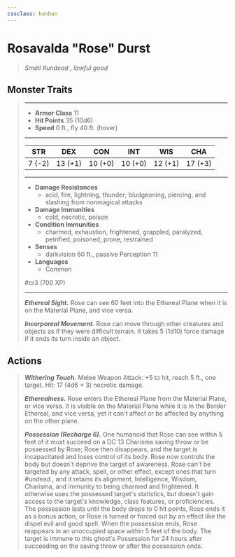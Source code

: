 ```yaml
---
cssclass: kanban
---
```


# Rosavalda "Rose" Durst
>*Small #undead , lawful good*
## Monster Traits
>___
>- **Armor Class** 11
>- **Hit Points** 35 (10d6)
>- **Speed** 0 ft., fly 40 ft. (hover)
>___
>|STR|DEX|CON|INT|WIS|CHA|
>|:---:|:---:|:---:|:---:|:---:|:---:|
>|7 (-2)|13 (+1)|10 (+0)|10 (+0)|12 (+1)|17 (+3)|
>___
>- **Damage Resistances**
>	 - acid, fire, lightning, thunder; bludgeoning, piercing, and slashing from nonmagical attacks
>- **Damage Immunities**
>	 - cold, necrotic, poison
>- **Condition Immunities**
>	 - charmed, exhaustion, frightened, grappled, paralyzed, petrified, poisoned, prone, restrained
>- **Senses**
>	 - darkvision 60 ft., passive Perception 11
>- **Languages**
>	 - Common
>
> #cr3 (700 XP)
>___
>***Ethereal Sight.*** Rose can see 60 feet into the Ethereal Plane when it is on the Material Plane, and vice versa.  
>
>***Incorporeal Movement.*** Rose can move through other creatures and objects as if they were difficult terrain. It takes 5 (1d10) force damage if it ends its turn inside an object.  
>
## Actions
>***Withering Touch.*** Melee Weapon Attack: +5 to hit, reach 5 ft., one target. Hit: 17 (4d6 + 3) necrotic damage.  
>
>***Etherealness.*** Rose enters the Ethereal Plane from the Material Plane, or vice versa. It is visible on the Material Plane while it is in the Border Ethereal, and vice versa, yet it can't affect or be affected by anything on the other plane.  
>
>***Possession (Recharge 6).*** One humanoid that Rose can see within 5 feet of it must succeed on a DC 13 Charisma saving throw or be possessed by Rose; Rose then disappears, and the target is incapacitated and loses control of its body. Rose now controls the body but doesn't deprive the target of awareness. Rose can't be targeted by any attack, spell, or other effect, except ones that turn #undead , and it retains its alignment, Intelligence, Wisdom, Charisma, and immunity to being charmed and frightened. It otherwise uses the possessed target's statistics, but doesn't gain access to the target's knowledge, class features, or proficiencies.  
>The possession lasts until the body drops to 0 hit points, Rose ends it as a bonus action, or Rose is turned or forced out by an effect like the dispel evil and good spell. When the possession ends, Rose reappears in an unoccupied space within 5 feet of the body. The target is immune to this ghost's Possession for 24 hours after succeeding on the saving throw or after the possession ends.